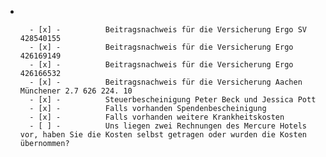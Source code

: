 - &nbsp;

		- [x] -          Beitragsnachweis für die Versicherung Ergo SV 428540155
		- [x] -          Beitragsnachweis für die Versicherung Ergo 426169149
		- [x] -          Beitragsnachweis für die Versicherung Ergo 426166532
		- [x] -          Beitragsnachweis für die Versicherung Aachen Münchener 2.7 626 224. 10
		- [x] -          Steuerbescheinigung Peter Beck und Jessica Pott
		- [x] -          Falls vorhanden Spendenbescheinigung
		- [x] -          Falls vorhanden weitere Krankheitskosten
		- [ ] -          Uns liegen zwei Rechnungen des Mercure Hotels vor, haben Sie die Kosten selbst getragen oder wurden die Kosten übernommen?